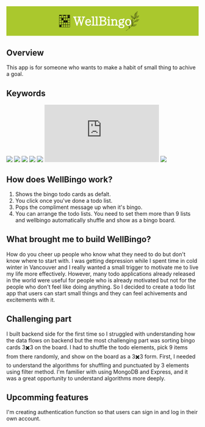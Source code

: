 
<img src="/public/img/wellbingo-banner.png">

## Overview

This app is for someone who wants to make a habit of small thing to achive a goal. 

## Keywords
![](https://img.shields.io/badge/<React>-555555?style=for-the-badge&logo=react)
![](https://img.shields.io/badge/<Redux>-555555?style=for-the-badge&logo=redux)
![](https://img.shields.io/badge/<scss>-555555?style=for-the-badge&logo=sass)
![](https://img.shields.io/badge/<Mui>-555555?style=for-the-badge&logo=mui)
![](https://img.shields.io/badge/<MongoDB>-555555?style=for-the-badge&logo=mongodb)
![](https://img.shields.io/badge/<Node>-555555?style=for-the-badge&logo=node.js)
![](https://img.shields.io/badge/<Express>-555555?style=for-the-badge&logo=express)

## How does WellBingo work?
1. Shows the bingo todo cards as defalt.
2. You click once you've done a todo list.
3. Pops the compliment message up when it's bingo.
4. You can arrange the todo lists. You need to set them more than 9 lists and wellbingo automatically shuffle and show as a bingo board.

## What brought me to build WellBingo?
How do you cheer up people who know what they need to do but don't know where to start with. I was getting depression while I spent time in cold winter in Vancouver and I really wanted a small trigger to motivate me to live my life more effectively. However, many todo applications already released in the world were useful for people who is already motivated but not for the people who don't feel like doing anything. So I decided to create a todo list app that users can start small things and they can feel achivements and excitements with it.

## Challenging part
I built backend side for the first time so I struggled with understanding how the data flows on backend but the most challenging part was sorting bingo cards 3✖️3 on the board. I had to shuffle the todo elements, pick 9 items from there randomly, and show on the board as a 3✖️3 form. First, I needed to understand the algorithms for shuffling and punctuated by 3 elements using filter method. I'm familier with using MongoDB and Express, and it was a great opportunity to understand algorithms more deeply.

## Upcomming features
I'm creating authentication function so that users can sign in and log in their own account.
